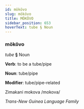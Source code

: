 ```yaml
---
id: mökövo
slug: mökövo
title: MÖKÖVO
sidebar_position: 653
hoverText: tube § Noun
---
```


### mökövo

*tube* **§** Noun

**Verb**: to be a tube/pipe

**Noun**: tube/pipe

**Modifier**: tube/pipe-related

Zimakani mokova /mokova/

*Trans-New Guinea Language Family*